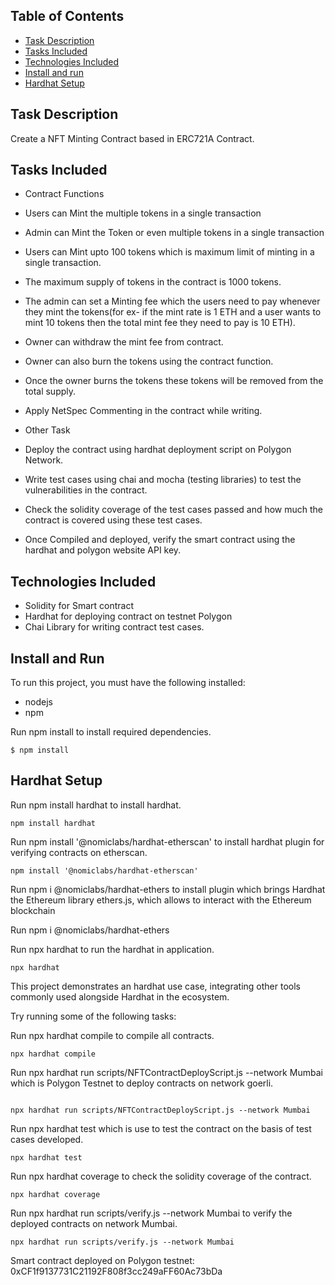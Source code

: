 ## Table of Contents

- [Task Description](#task-description)
- [Tasks Included](#tasks-included)
- [Technologies Included](#technologies-included)
- [Install and run](#install-and-run)
- [Hardhat Setup](#hardhat-setup)

## Task Description
Create a NFT Minting Contract based in ERC721A Contract.

## Tasks Included

- Contract Functions 

- Users can Mint the multiple tokens in a single transaction
- Admin can Mint the Token or even multiple tokens in a single transaction
- Users can Mint upto 100 tokens which is maximum limit of minting in a single transaction.
- The maximum supply of tokens in the contract is 1000 tokens.
- The admin can set a Minting fee which the users need to pay whenever they mint the tokens(for ex- if the mint rate is 1 ETH  and a user wants to mint 10 tokens then the total mint fee they need to pay is 10 ETH).
- Owner can withdraw the mint fee from contract.
- Owner can also burn the tokens using the contract function. 
- Once the owner burns the tokens these tokens will be removed from the total supply.
- Apply NetSpec Commenting in the contract while writing.

- Other Task

- Deploy the contract using hardhat deployment script on Polygon Network.
- Write test cases using chai and mocha (testing libraries) to test the vulnerabilities in the contract. 
- Check the solidity coverage of the test cases passed and how much the contract is covered using these test cases.
- Once Compiled and deployed, verify the smart contract using the hardhat and polygon website API key. 
 
## Technologies Included

- Solidity for Smart contract
- Hardhat for deploying contract on testnet Polygon
- Chai Library for writing contract test cases.

## Install and Run

To run this project, you must have the following installed:
- nodejs
- npm

Run npm install to install required dependencies.

```
$ npm install
```

## Hardhat Setup

Run npm install hardhat to install hardhat.
```
npm install hardhat
```


Run npm install '@nomiclabs/hardhat-etherscan' to install hardhat plugin for verifying contracts on etherscan.

```
npm install '@nomiclabs/hardhat-etherscan'
```


Run npm i @nomiclabs/hardhat-ethers to install plugin which brings Hardhat the Ethereum library ethers.js, which allows to interact with the Ethereum blockchain

Run npm i @nomiclabs/hardhat-ethers


Run npx hardhat to run the hardhat in application.

```
npx hardhat
```


This project demonstrates an hardhat use case, integrating other tools commonly used alongside Hardhat in the ecosystem.

Try running some of the following tasks:

Run npx hardhat compile to compile all contracts.

```
npx hardhat compile
```


Run npx hardhat run scripts/NFTContractDeployScript.js --network Mumbai which is Polygon Testnet to deploy contracts on network goerli.

```

npx hardhat run scripts/NFTContractDeployScript.js --network Mumbai
```


Run npx hardhat test which is use to test the contract on the basis of test cases developed.

```
npx hardhat test 
```


Run npx hardhat coverage to check the solidity coverage of the contract.

```
npx hardhat coverage
```


Run npx hardhat run scripts/verify.js --network Mumbai to verify the deployed contracts on network Mumbai.

```
npx hardhat run scripts/verify.js --network Mumbai
```


Smart contract deployed on Polygon testnet: 0xCF1f9137731C21192F808f3cc249aFF60Ac73bDa


